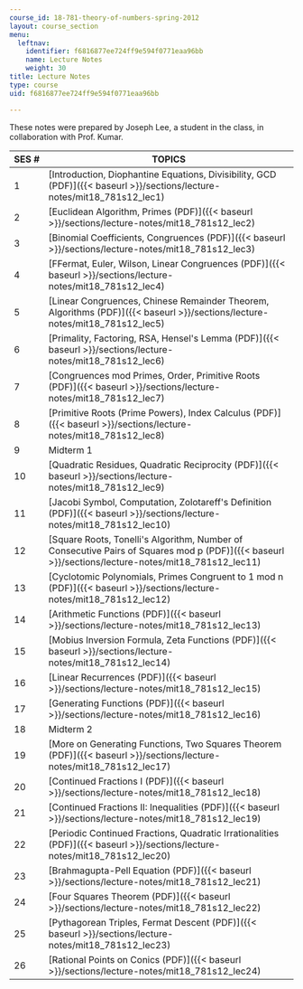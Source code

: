 ```yaml
---
course_id: 18-781-theory-of-numbers-spring-2012
layout: course_section
menu:
  leftnav:
    identifier: f6816877ee724ff9e594f0771eaa96bb
    name: Lecture Notes
    weight: 30
title: Lecture Notes
type: course
uid: f6816877ee724ff9e594f0771eaa96bb

---
```


These notes were prepared by Joseph Lee, a student in the class, in collaboration with Prof. Kumar.

| SES # | TOPICS |
| --- | --- |
| 1 | [Introduction, Diophantine Equations, Divisibility, GCD (PDF)]({{< baseurl >}}/sections/lecture-notes/mit18_781s12_lec1) |
| 2 | [Euclidean Algorithm, Primes (PDF)]({{< baseurl >}}/sections/lecture-notes/mit18_781s12_lec2) |
| 3 | [Binomial Coefficients, Congruences (PDF)]({{< baseurl >}}/sections/lecture-notes/mit18_781s12_lec3) |
| 4 | [FFermat, Euler, Wilson, Linear Congruences (PDF)]({{< baseurl >}}/sections/lecture-notes/mit18_781s12_lec4) |
| 5 | [Linear Congruences, Chinese Remainder Theorem, Algorithms (PDF)]({{< baseurl >}}/sections/lecture-notes/mit18_781s12_lec5) |
| 6 | [Primality, Factoring, RSA, Hensel's Lemma (PDF)]({{< baseurl >}}/sections/lecture-notes/mit18_781s12_lec6) |
| 7 | [Congruences mod Primes, Order, Primitive Roots (PDF)]({{< baseurl >}}/sections/lecture-notes/mit18_781s12_lec7) |
| 8 | [Primitive Roots (Prime Powers), Index Calculus (PDF)]({{< baseurl >}}/sections/lecture-notes/mit18_781s12_lec8) |
| 9 | Midterm 1 |
| 10 | [Quadratic Residues, Quadratic Reciprocity (PDF)]({{< baseurl >}}/sections/lecture-notes/mit18_781s12_lec9) |
| 11 | [Jacobi Symbol, Computation, Zolotareff's Definition (PDF)]({{< baseurl >}}/sections/lecture-notes/mit18_781s12_lec10) |
| 12 | [Square Roots, Tonelli's Algorithm, Number of Consecutive Pairs of Squares mod p (PDF)]({{< baseurl >}}/sections/lecture-notes/mit18_781s12_lec11) |
| 13 | [Cyclotomic Polynomials, Primes Congruent to 1 mod n (PDF)]({{< baseurl >}}/sections/lecture-notes/mit18_781s12_lec12) |
| 14 | [Arithmetic Functions (PDF)]({{< baseurl >}}/sections/lecture-notes/mit18_781s12_lec13) |
| 15 | [Mobius Inversion Formula, Zeta Functions (PDF)]({{< baseurl >}}/sections/lecture-notes/mit18_781s12_lec14) |
| 16 | [Linear Recurrences (PDF)]({{< baseurl >}}/sections/lecture-notes/mit18_781s12_lec15) |
| 17 | [Generating Functions (PDF)]({{< baseurl >}}/sections/lecture-notes/mit18_781s12_lec16) |
| 18 | Midterm 2 |
| 19 | [More on Generating Functions, Two Squares Theorem (PDF)]({{< baseurl >}}/sections/lecture-notes/mit18_781s12_lec17) |
| 20 | [Continued Fractions I (PDF)]({{< baseurl >}}/sections/lecture-notes/mit18_781s12_lec18) |
| 21 | [Continued Fractions II: Inequalities (PDF)]({{< baseurl >}}/sections/lecture-notes/mit18_781s12_lec19) |
| 22 | [Periodic Continued Fractions, Quadratic Irrationalities (PDF)]({{< baseurl >}}/sections/lecture-notes/mit18_781s12_lec20) |
| 23 | [Brahmagupta-Pell Equation (PDF)]({{< baseurl >}}/sections/lecture-notes/mit18_781s12_lec21) |
| 24 | [Four Squares Theorem (PDF)]({{< baseurl >}}/sections/lecture-notes/mit18_781s12_lec22) |
| 25 | [Pythagorean Triples, Fermat Descent (PDF)]({{< baseurl >}}/sections/lecture-notes/mit18_781s12_lec23) |
| 26 | [Rational Points on Conics (PDF)]({{< baseurl >}}/sections/lecture-notes/mit18_781s12_lec24)
